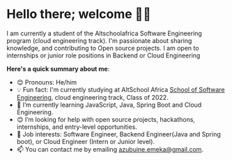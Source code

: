 # Hello there; welcome 👋🏾

I am currently a student of the Altschoolafrica Software Engineering program (cloud engineering track). I'm passionate about sharing knowledge, and contributing to Open source projects. I am open to internships or junior role positions in Backend or Cloud Engineering

**Here's a quick summary about me**:

- 😊 Pronouns: He/him
- 💡 Fun fact: I'm currently studying at AltSchool Africa [School of Software Engineering](https://altschoolafrica.com/schools/engineering), cloud engineering track, Class of 2022.
- 🌱 I’m currently learning JavaScript, Java, Spring Boot and Cloud Engineering.
- 😊 I’m looking for help with open source projects, hackathons, internships, and entry-level opportunities.
- 💼 Job interests: Software Engineer, Backend Engineer(Java and Spring boot), or Cloud Engineer (Intern or Junior level).
- 📫 You can contact me by emailing azubuine.emeka@gmail.com.

